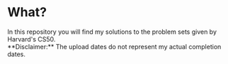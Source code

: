 # What?
<p> In this repository you will find my solutions to the problem sets given by Harvard's CS50.<br>
**Disclaimer:** The upload dates do not represent my actual completion dates.</p>

